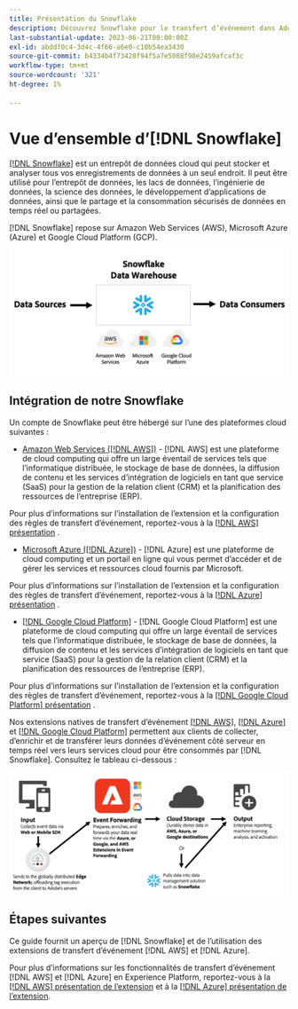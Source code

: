 ```yaml
---
title: Présentation du Snowflake
description: Découvrez Snowflake pour le transfert d’événement dans Adobe Experience Platform.
last-substantial-update: 2023-06-21T00:00:00Z
exl-id: abddf0c4-3d4c-4f66-a6e0-c10b54ea3430
source-git-commit: b4334b4f73428f94f5a7e5088f98e2459afcaf3c
workflow-type: tm+mt
source-wordcount: '321'
ht-degree: 1%

---
```


# Vue d’ensemble d’[!DNL Snowflake]

[[!DNL Snowflake]](https://www.snowflake.com/en/) est un entrepôt de données cloud qui peut stocker et analyser tous vos enregistrements de données à un seul endroit. Il peut être utilisé pour l’entrepôt de données, les lacs de données, l’ingénierie de données, la science des données, le développement d’applications de données, ainsi que le partage et la consommation sécurisés de données en temps réel ou partagées.

[!DNL Snowflake] repose sur Amazon Web Services (AWS), Microsoft Azure (Azure) et Google Cloud Platform (GCP).

![Diagramme présentant l’architecture de données [!DNL Snowflake].](../../../images/extensions/server/snowflake/snowflake.png)

## Intégration de notre Snowflake

Un compte de Snowflake peut être hébergé sur l’une des plateformes cloud suivantes :

- [Amazon Web Services ([!DNL AWS])](https://aws.amazon.com/) - [!DNL AWS] est une plateforme de cloud computing qui offre un large éventail de services tels que l’informatique distribuée, le stockage de base de données, la diffusion de contenu et les services d’intégration de logiciels en tant que service (SaaS) pour la gestion de la relation client (CRM) et la planification des ressources de l’entreprise (ERP).

Pour plus d’informations sur l’installation de l’extension et la configuration des règles de transfert d’événement, reportez-vous à la [[!DNL AWS] présentation](../aws/overview.md) .

- [Microsoft Azure ([!DNL Azure])](https://azure.microsoft.com/en-us/products/event-hubs/#overview) - [!DNL Azure] est une plateforme de cloud computing et un portail en ligne qui vous permet d’accéder et de gérer les services et ressources cloud fournis par Microsoft.

Pour plus d’informations sur l’installation de l’extension et la configuration des règles de transfert d’événement, reportez-vous à la [[!DNL Azure] présentation](../azure/overview.md) .

- [[!DNL Google Cloud Platform]](https://cloud.google.com/) - [!DNL Google Cloud Platform] est une plateforme de cloud computing qui offre un large éventail de services tels que l’informatique distribuée, le stockage de base de données, la diffusion de contenu et les services d’intégration de logiciels en tant que service (SaaS) pour la gestion de la relation client (CRM) et la planification des ressources de l’entreprise (ERP).

Pour plus d’informations sur l’installation de l’extension et la configuration des règles de transfert d’événement, reportez-vous à la [[!DNL Google Cloud Platform] présentation](../google-cloud-platform/overview.md) .

Nos extensions natives de transfert d’événement [[!DNL AWS]](../aws/overview.md), [[!DNL Azure]](../azure/overview.md) et [[!DNL Google Cloud Platform]](../google-cloud-platform/overview.md) permettent aux clients de collecter, d’enrichir et de transférer leurs données d’événement côté serveur en temps réel vers leurs services cloud pour être consommés par [!DNL Snowflake]. Consultez le tableau ci-dessous :

![&#x200B; Diagramme de rapport [!DNL Snowflake] présentant le lien entre [!DNL AWS] et [!DNL Azure].](../../../images/extensions/server/snowflake/snowflake-workflow.png)

## Étapes suivantes

Ce guide fournit un aperçu de [!DNL Snowflake] et de l’utilisation des extensions de transfert d’événement [!DNL AWS] et [!DNL Azure].

Pour plus d’informations sur les fonctionnalités de transfert d’événement [!DNL AWS] et [!DNL Azure] en Experience Platform, reportez-vous à la [[!DNL AWS] présentation de l’extension](../aws/overview.md) et à la [[!DNL Azure] présentation de l’extension](../azure/overview.md).

